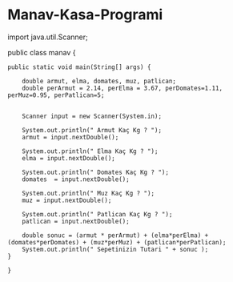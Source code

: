 # Manav-Kasa-Programi




import java.util.Scanner;

public class manav {

    public static void main(String[] args) {

        double armut, elma, domates, muz, patlican;
        double perArmut = 2.14, perElma = 3.67, perDomates=1.11, perMuz=0.95, perPatlican=5;


        Scanner input = new Scanner(System.in);

        System.out.println(" Armut Kaç Kg ? ");
        armut = input.nextDouble();

        System.out.println(" Elma Kaç Kg ? ");
        elma = input.nextDouble();

        System.out.println(" Domates Kaç Kg ? ");
        domates  = input.nextDouble();

        System.out.println(" Muz Kaç Kg ? ");
        muz = input.nextDouble();

        System.out.println(" Patlican Kaç Kg ? ");
        patlican = input.nextDouble();

        double sonuc = (armut * perArmut) + (elma*perElma) + (domates*perDomates) + (muz*perMuz) + (patlican*perPatlican);
        System.out.println(" Sepetinizin Tutari " + sonuc );
    }

    }

